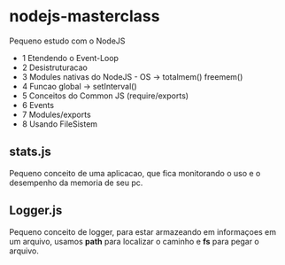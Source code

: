 # nodejs-masterclass
Pequeno estudo com o NodeJS

- 1 Etendendo o Event-Loop
- 2 Desistruturacao
- 3 Modules nativas do NodeJS - OS -> totalmem() freemem()
- 4 Funcao global -> setInterval()
- 5 Conceitos do Common JS (require/exports) 
- 6 Events
- 7 Modules/exports
- 8 Usando FileSistem

## stats.js
Pequeno conceito de uma aplicacao, que fica monitorando o uso e o desempenho da memoria de seu pc.

## Logger.js
Pequeno conceito de logger, para estar armazeando em informaçoes em um arquivo, usamos __path__ para localizar o caminho e __fs__ para pegar o arquivo. 

